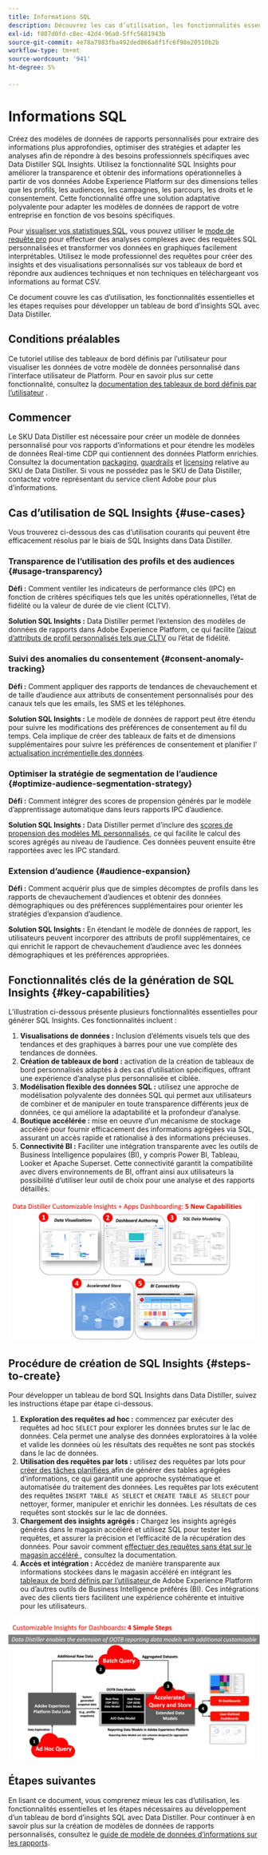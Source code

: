 ```yaml
---
title: Informations SQL
description: Découvrez les cas d’utilisation, les fonctionnalités essentielles et les étapes requises pour développer un tableau de bord des insights SQL avec Data Distiller. Découvrez comment la fonctionnalité SQL Insights de Data Distiller peut améliorer la transparence et obtenir des informations opérationnelles sur différentes dimensions telles que les profils, les audiences, les campagnes, les parcours, les droits et le consentement.
exl-id: f807d0fd-c8ec-42d4-96a0-5ffc5681943b
source-git-commit: 4e78a7983fba492ded866a8f1fc6f98e20510b2b
workflow-type: tm+mt
source-wordcount: '941'
ht-degree: 5%

---
```


# Informations SQL

Créez des modèles de données de rapports personnalisés pour extraire des informations plus approfondies, optimiser des stratégies et adapter les analyses afin de répondre à des besoins professionnels spécifiques avec Data Distiller SQL Insights. Utilisez la fonctionnalité SQL Insights pour améliorer la transparence et obtenir des informations opérationnelles à partir de vos données Adobe Experience Platform sur des dimensions telles que les profils, les audiences, les campagnes, les parcours, les droits et le consentement. Cette fonctionnalité offre une solution adaptative polyvalente pour adapter les modèles de données de rapport de votre entreprise en fonction de vos besoins spécifiques.

Pour [visualiser vos statistiques SQL](../../../dashboards/data-distiller/sql-insights/overview.md), vous pouvez utiliser le [mode de requête pro](../../../dashboards/data-distiller/query-pro-mode/overview.md) pour effectuer des analyses complexes avec des requêtes SQL personnalisées et transformer vos données en graphiques facilement interprétables. Utilisez le mode professionnel des requêtes pour créer des insights et des visualisations personnalisés sur vos tableaux de bord et répondre aux audiences techniques et non techniques en téléchargeant vos informations au format CSV.

Ce document couvre les cas d’utilisation, les fonctionnalités essentielles et les étapes requises pour développer un tableau de bord d’insights SQL avec Data Distiller.

## Conditions préalables

Ce tutoriel utilise des tableaux de bord définis par l’utilisateur pour visualiser les données de votre modèle de données personnalisé dans l’interface utilisateur de Platform. Pour en savoir plus sur cette fonctionnalité, consultez la [documentation des tableaux de bord définis par l’utilisateur](../../../dashboards/user-defined-dashboards.md) .

## Commencer

Le SKU Data Distiller est nécessaire pour créer un modèle de données personnalisé pour vos rapports d’informations et pour étendre les modèles de données Real-time CDP qui contiennent des données Platform enrichies. Consultez la documentation [packaging](../../packaging.md), [guardrails](../../guardrails.md#query-accelerated-store) et [licensing](../../data-distiller/license-usage.md) relative au SKU de Data Distiller. Si vous ne possédez pas le SKU de Data Distiller, contactez votre représentant du service client Adobe pour plus d’informations.

## Cas d’utilisation de SQL Insights {#use-cases}

Vous trouverez ci-dessous des cas d’utilisation courants qui peuvent être efficacement résolus par le biais de SQL Insights dans Data Distiller.

### Transparence de l’utilisation des profils et des audiences {#usage-transparency}

**Défi :** Comment ventiler les indicateurs de performance clés (IPC) en fonction de critères spécifiques tels que les unités opérationnelles, l’état de fidélité ou la valeur de durée de vie client (CLTV).

**Solution SQL Insights :** Data Distiller permet l’extension des modèles de données de rapports dans Adobe Experience Platform, ce qui facilite [l’ajout d’attributs de profil personnalisés tels que CLTV](../../use-cases/customer-lifetime-value.md) ou l’état de fidélité.

### Suivi des anomalies du consentement {#consent-anomaly-tracking}

**Défi :** Comment appliquer des rapports de tendances de chevauchement et de taille d’audience aux attributs de consentement personnalisés pour des canaux tels que les emails, les SMS et les téléphones.

**Solution SQL Insights :** Le modèle de données de rapport peut être étendu pour suivre les modifications des préférences de consentement au fil du temps. Cela implique de créer des tableaux de faits et de dimensions supplémentaires pour suivre les préférences de consentement et planifier l’ [actualisation incrémentielle des données](../../key-concepts/incremental-load.md).

### Optimiser la stratégie de segmentation de l’audience {#optimize-audience-segmentation-strategy}

**Défi :** Comment intégrer des scores de propension générés par le modèle d’apprentissage automatique dans leurs rapports IPC d’audience.

**Solution SQL Insights :** Data Distiller permet d’inclure des [scores de propension des modèles ML personnalisés](../../use-cases/propensity-score.md), ce qui facilite le calcul des scores agrégés au niveau de l’audience. Ces données peuvent ensuite être rapportées avec les IPC standard.

### Extension d’audience {#audience-expansion}

**Défi :** Comment acquérir plus que de simples décomptes de profils dans les rapports de chevauchement d’audiences et obtenir des données démographiques ou des préférences supplémentaires pour orienter les stratégies d’expansion d’audience.

**Solution SQL Insights :** En étendant le modèle de données de rapport, les utilisateurs peuvent incorporer des attributs de profil supplémentaires, ce qui enrichit le rapport de chevauchement d’audience avec les données démographiques et les préférences appropriées.

## Fonctionnalités clés de la génération de SQL Insights {#key-capabilities}

L’illustration ci-dessous présente plusieurs fonctionnalités essentielles pour générer SQL Insights. Ces fonctionnalités incluent :

1. **Visualisations de données :** Inclusion d’éléments visuels tels que des tendances et des graphiques à barres pour une vue complète des tendances de données.
1. **Création de tableaux de bord :** activation de la création de tableaux de bord personnalisés adaptés à des cas d’utilisation spécifiques, offrant une expérience d’analyse plus personnalisée et ciblée.
1. **Modélisation flexible des données SQL :** utilisez une approche de modélisation polyvalente des données SQL qui permet aux utilisateurs de combiner et de manipuler en toute transparence différents jeux de données, ce qui améliore la adaptabilité et la profondeur d’analyse.
1. **Boutique accélérée :** mise en oeuvre d’un mécanisme de stockage accéléré pour fournir efficacement des informations agrégées via SQL, assurant un accès rapide et rationalisé à des informations précieuses.
1. **Connectivité BI :** Faciliter une intégration transparente avec les outils de Business Intelligence populaires (BI), y compris Power BI, Tableau, Looker et Apache Superset. Cette connectivité garantit la compatibilité avec divers environnements de BI, offrant ainsi aux utilisateurs la possibilité d’utiliser leur outil de choix pour une analyse et des rapports détaillés.

![Représentations visuelles des fonctionnalités clés de Data Distiller SQL Insights.](../../images/data-distiller/sql-insights/key-capabilities-of-customizable-insights.png)

## Procédure de création de SQL Insights {#steps-to-create}

Pour développer un tableau de bord SQL Insights dans Data Distiller, suivez les instructions étape par étape ci-dessous.

1. **Exploration des requêtes ad hoc :** commencez par exécuter des requêtes ad hoc `SELECT` pour explorer les données brutes sur le lac de données. Cela permet une analyse des données exploratoires à la volée et valide les données où les résultats des requêtes ne sont pas stockés dans le lac de données.
1. **Utilisation des requêtes par lots :** utilisez des requêtes par lots pour [ créer des tâches planifiées ](../../api/scheduled-queries.md#create-a-new-scheduled-query) afin de générer des tables agrégées d’informations, ce qui garantit une approche systématique et automatisée du traitement des données. Les requêtes par lots exécutent des requêtes `INSERT TABLE AS SELECT` et `CREATE TABLE AS SELECT` pour nettoyer, former, manipuler et enrichir les données. Les résultats de ces requêtes sont stockés sur le lac de données.
1. **Chargement des insights agrégés :** Chargez les insights agrégés générés dans le magasin accéléré et utilisez SQL pour tester les requêtes, et assurer la précision et l’efficacité de la récupération des données. Pour savoir comment [ effectuer des requêtes sans état sur le magasin accéléré ](../../api/accelerated-queries.md), consultez la documentation.
1. **Accès et intégration :** Accédez de manière transparente aux informations stockées dans le magasin accéléré en intégrant les [ tableaux de bord définis par l’utilisateur ](../../../dashboards/user-defined-dashboards.md) de Adobe Experience Platform ou d’autres outils de Business Intelligence préférés (BI). Ces intégrations avec des clients tiers facilitent une expérience cohérente et intuitive pour les utilisateurs.

![Infographie illustrant les quatre étapes de SQL Insights dans Data Distiller.](../../images/data-distiller/sql-insights/steps-to-customizable-insights.png)

## Étapes suivantes

En lisant ce document, vous comprenez mieux les cas d’utilisation, les fonctionnalités essentielles et les étapes nécessaires au développement d’un tableau de bord d’insights SQL avec Data Distiller. Pour continuer à en savoir plus sur la création de modèles de données de rapports personnalisés, consultez le [guide de modèle de données d’informations sur les rapports](./reporting-insights-data-model.md).
